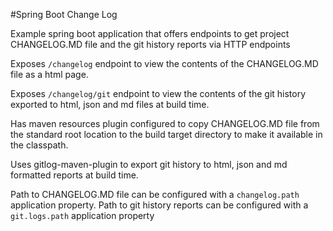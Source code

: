 #Spring Boot Change Log

Example spring boot application that offers endpoints to get project CHANGELOG.MD file and the git history reports via HTTP endpoints
 
Exposes ```/changelog``` endpoint to view the contents of the CHANGELOG.MD file as a html page.

Exposes ```/changelog/git``` endpoint to view the contents of the git history exported to html, json and md files at build time. 

Has maven resources plugin configured to copy CHANGELOG.MD file from the standard root location to the build target directory to make it available in the classpath.

Uses gitlog-maven-plugin to export git history to html, json and md formatted reports at build time.

Path to CHANGELOG.MD file can be configured with a ```changelog.path``` application property.
Path to git history reports can be configured with a ```git.logs.path``` application property